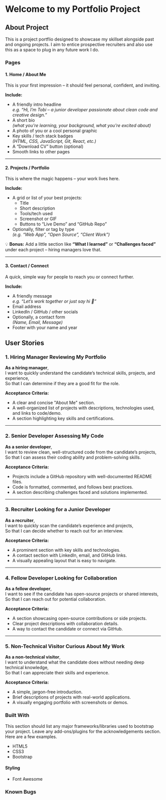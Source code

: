 # Welcome to my Portfolio Project

## About Project

This is a project portflio designed to showcase my skillset alongside past and ongoing projects. I aim to entice prospective recruiters and also use this as a space to plug in any future work I do.

### Pages



#### 1. Home / About Me

This is your first impression – it should feel personal, confident, and inviting.

**Include:**
- A friendly intro headline  
  _e.g. “Hi, I’m Tobi – a junior developer passionate about clean code and creative design.”_
- A short bio  
  _(what you're learning, your background, what you're excited about)_
- A photo of you or a cool personal graphic
- Key skills / tech stack badges  
  _(HTML, CSS, JavaScript, Git, React, etc.)_
- A “Download CV” button (optional)
- Smooth links to other pages

---

#### 2. Projects / Portfolio

This is where the magic happens – your work lives here.

**Include:**
- A grid or list of your best projects:
  - Title
  - Short description
  - Tools/tech used
  - Screenshot or GIF
  - Buttons to “Live Demo” and “GitHub Repo”
- Optionally, filter or tag by type  
  _(e.g. “Web App”, “Open Source”, “Client Work”)_

💡 **Bonus:** Add a little section like **“What I learned”** or **“Challenges faced”** under each project – hiring managers love that.

---

#### 3. Contact / Connect

A quick, simple way for people to reach you or connect further.

**Include:**
- A friendly message  
  _e.g. “Let’s work together or just say hi 👋”_
- Email address
- LinkedIn / GitHub / other socials
- Optionally, a contact form  
  _(Name, Email, Message)_
- Footer with your name and year


## User Stories

### 1. Hiring Manager Reviewing My Portfolio

**As a hiring manager**,  
I want to quickly understand the candidate’s technical skills, projects, and experience,  
So that I can determine if they are a good fit for the role.

**Acceptance Criteria:**
- A clear and concise "About Me" section.
- A well-organized list of projects with descriptions, technologies used, and links to code/demo.
- A section highlighting key skills and certifications.

---

### 2. Senior Developer Assessing My Code

**As a senior developer**,  
I want to review clean, well-structured code from the candidate’s projects,  
So that I can assess their coding ability and problem-solving skills.

**Acceptance Criteria:**
- Projects include a GitHub repository with well-documented README files.
- Code is formatted, commented, and follows best practices.
- A section describing challenges faced and solutions implemented.

---

### 3. Recruiter Looking for a Junior Developer

**As a recruiter**,  
I want to quickly scan the candidate’s experience and projects,  
So that I can decide whether to reach out for an interview.

**Acceptance Criteria:**
- A prominent section with key skills and technologies.
- A contact section with LinkedIn, email, and GitHub links.
- A visually appealing layout that is easy to navigate.

---

### 4. Fellow Developer Looking for Collaboration

**As a fellow developer**,  
I want to see if the candidate has open-source projects or shared interests,  
So that I can reach out for potential collaboration.

**Acceptance Criteria:**
- A section showcasing open-source contributions or side projects.
- Clear project descriptions with collaboration details.
- A way to contact the candidate or connect via GitHub.

---

### 5. Non-Technical Visitor Curious About My Work

**As a non-technical visitor**,  
I want to understand what the candidate does without needing deep technical knowledge,  
So that I can appreciate their skills and experience.

**Acceptance Criteria:**
- A simple, jargon-free introduction.
- Brief descriptions of projects with real-world applications.
- A visually engaging portfolio with screenshots or demos.



### Built With

This section should list any major frameworks/libraries used to bootstrap your project. Leave any add-ons/plugins for the acknowledgements section. Here are a few examples.

* HTML5
* CSS3
* Bootstrap

#### Styling

* Font Awesome


### Known Bugs

